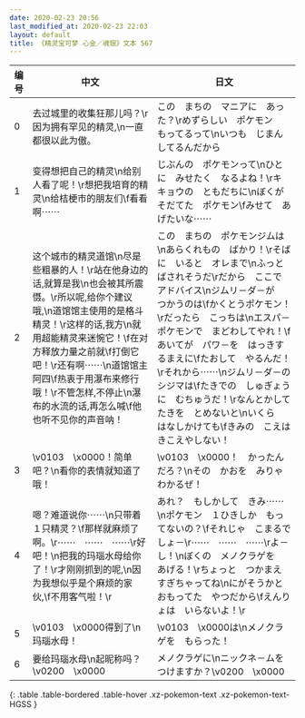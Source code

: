 ```yaml
---
date: 2020-02-23 20:56
last_modified_at: 2020-02-23 22:03
layout: default
title: 《精灵宝可梦 心金／魂银》文本 567
---
```

| 编号 | 中文 | 日文 |
| ---- | ---- | ---- |
| 0 | 去过城里的收集狂那儿吗？\r因为拥有罕见的精灵,\n一直都很以此为傲。 | この　まちの　マニアに　あった？\rめずらしい　ポケモン　もってるって\nいつも　じまん　してるんだから |
| 1 | 变得想把自己的精灵\n给别人看了呢！\r想把我培育的精灵\n给桔梗市的朋友们\f看看啊⋯⋯ | じぶんの　ポケモンって\nひとに　みせたく　なるよね！\rキキョウの　ともだちに\nぼくが　そだてた　ポケモン\fみせて　あげたいな⋯⋯ |
| 2 | 这个城市的精灵道馆\n尽是些粗暴的人！\r站在他身边的话,就算是我\n也会被其所震慑。\r所以呢,给你个建议哦,\n道馆馆主使用的是格斗精灵！\r这样的话,我方\n就用超能精灵来迷惋它！\f在对方释放力量之前就\f打倒它吧！\r还有啊⋯⋯\n道馆馆主阿四\f热衷于用瀑布来修行哦！\r不管怎样,不停止\n瀑布的水流的话,再怎么喊\f他也听不见你的声音呐！ | この　まちの　ポケモンジムは\nあらくれもの　ばかり！\rそばに　いると　オレまで\nふっとばされそうだ\rだから　ここで　アドバイス\nジムリ－ダ－が　つかうのは\fかくとうポケモン！\rだったら　こっちは\nエスパ－ポケモンで　まどわしてやれ！\fあいてが　パワ－を　はっきするまえに\fたおして　やるんだ！\rそれから⋯⋯\nジムリ－ダ－の　シジマは\fたきでの　しゅぎょうに　むちゅうだ！\rなんとかして　たきを　とめないと\nいくら　はなしかけても\fきみの　こえは　きこえやしない！ |
| 3 | \v0103　\x0000！简单吧？\n看你的表情就知道了哦！ | \v0103　\x0000！　かったんだろ？\nその　かおを　みりゃ　わかるぜ！ |
| 4 | 嗯？难道说你⋯⋯\n只带着１只精灵？\f那样就麻烦了啊。\r⋯⋯　⋯⋯　⋯⋯\r好吧！\n把我的玛瑙水母给你了！\r才刚刚抓到的呢,\n因为我想似乎是个麻烦的家伙,\f不用客气啦！\r | あれ？　もしかして　きみ⋯⋯\nポケモン　１ひきしか　もってないの？\fそれじゃ　こまるでしょ－\r⋯⋯　⋯⋯　⋯⋯\rよ－し！\nぼくの　メノクラゲを　あげる！\rちょっと　つかまえすぎちゃってね\nにがそうかと　おもってた　やつだから\fえんりょは　いらないよ！\r |
| 5 | \v0103　\x0000得到了\n玛瑙水母！ | \v0103　\x0000は\nメノクラゲを　もらった！ |
| 6 | 要给玛瑙水母\n起昵称吗？\v0200　\x0000 | メノクラゲに\nニックネ－ムを　つけますか？\v0200　\x0000 |
{: .table .table-bordered .table-hover .xz-pokemon-text .xz-pokemon-text-HGSS }